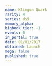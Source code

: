 ```yaml
---
name: Klingon Quark
rarity: 4
series: ds9
memory_alpha:
bigbook_tier: -1
events: 0
in_portal: true
date: 01/01/2017
obtained: Launch
mega: false
published: true
---
```



